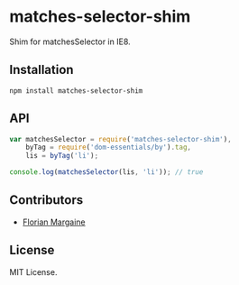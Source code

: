 matches-selector-shim
===

Shim for matchesSelector in IE8.

Installation
---

    npm install matches-selector-shim

API
---

```javascript
var matchesSelector = require('matches-selector-shim'),
    byTag = require('dom-essentials/by').tag,
    lis = byTag('li');

console.log(matchesSelector(lis, 'li')); // true
```

Contributors
---

- [Florian Margaine](http://margaine.com)

License
---

MIT License.
